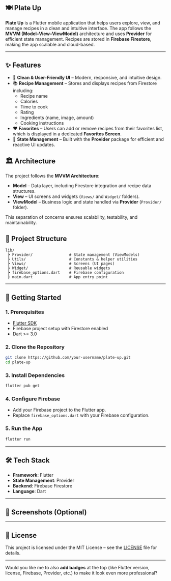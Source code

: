 ## 🍽️ Plate Up

**Plate Up** is a Flutter mobile application that helps users explore, view, and manage recipes in a clean and intuitive interface. The app follows the **MVVM (Model–View–ViewModel)** architecture and uses **Provider** for efficient state management. Recipes are stored in **Firebase Firestore**, making the app scalable and cloud-based.

---

## ✨ Features

* 🎨 **Clean & User-Friendly UI** – Modern, responsive, and intuitive design.
* 📚 **Recipe Management** – Stores and displays recipes from Firestore including:
  * Recipe name
  * Calories
  * Time to cook
  * Rating
  * Ingredients (name, image, amount)
  * Cooking instructions
* ❤️ **Favorites** – Users can add or remove recipes from their favorites list, which is displayed in a dedicated **Favorites Screen**.
* 🔄 **State Management** – Built with the **Provider** package for efficient and reactive UI updates.


## 🏛️ Architecture

The project follows the **MVVM Architecture**:
* **Model** – Data layer, including Firestore integration and recipe data structures.
* **View** – UI screens and widgets (`Views/` and `Widget/` folders).
* **ViewModel** – Business logic and state handled via **Provider** (`Provider/` folder).

This separation of concerns ensures scalability, testability, and maintainability.


## 📂 Project Structure

```
lib/
 ┣ Provider/                # State management (ViewModels)
 ┣ Utils/                   # Constants & helper utilities
 ┣ Views/                   # Screens (UI pages)
 ┣ Widget/                  # Reusable widgets
 ┣ firebase_options.dart    # Firebase configuration
 ┣ main.dart                # App entry point
```

---

## 🚀 Getting Started

### 1. Prerequisites

* [Flutter SDK](https://docs.flutter.dev/get-started/install)
* Firebase project setup with Firestore enabled
* Dart >= 3.0

### 2. Clone the Repository

```bash
git clone https://github.com/your-username/plate-up.git
cd plate-up
```

### 3. Install Dependencies

```bash
flutter pub get
```

### 4. Configure Firebase

* Add your Firebase project to the Flutter app.
* Replace `firebase_options.dart` with your Firebase configuration.

### 5. Run the App

```bash
flutter run
```

---

## 🛠️ Tech Stack

* **Framework**: Flutter
* **State Management**: Provider
* **Backend**: Firebase Firestore
* **Language**: Dart

---

## 📸 Screenshots (Optional)

---

## 📄 License

This project is licensed under the MIT License – see the [LICENSE](LICENSE) file for details.

---

Would you like me to also **add badges** at the top (like Flutter version, license, Firebase, Provider, etc.) to make it look even more professional?
